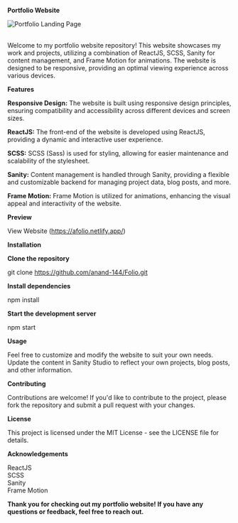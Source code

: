 **Portfolio Website**

![Portfolio Landing Page](https://i.postimg.cc/Dykf8s9D/Screenshot-2024-03-05-010445.png)


<br />
Welcome to my portfolio website repository! This website showcases my work and projects, utilizing a combination of ReactJS, SCSS, Sanity for content management, and Frame Motion for animations. The website is designed to be responsive, providing an optimal viewing experience across various devices.

**Features**

**Responsive Design:** The website is built using responsive design principles, ensuring compatibility and accessibility across different devices and screen sizes.<br />

**ReactJS:** The front-end of the website is developed using ReactJS, providing a dynamic and interactive user experience.<br />

**SCSS:** SCSS (Sass) is used for styling, allowing for easier maintenance and scalability of the stylesheet.<br />

**Sanity:** Content management is handled through Sanity, providing a flexible and customizable backend for managing project data, blog posts, and more.<br />

**Frame Motion:** Frame Motion is utilized for animations, enhancing the visual appeal and interactivity of the website.


**Preview**

View Website (https://afolio.netlify.app/)

**Installation**

**Clone the repository**

git clone https://github.com/anand-144/Folio.git

**Install dependencies**

npm install

**Start the development server**

npm start

**Usage**

Feel free to customize and modify the website to suit your own needs. Update the content in Sanity Studio to reflect your own projects, blog posts, and other information.

**Contributing**

Contributions are welcome! If you'd like to contribute to the project, please fork the repository and submit a pull request with your changes.

**License**

This project is licensed under the MIT License - see the LICENSE file for details.

**Acknowledgements**

ReactJS<br />
SCSS<br />
Sanity<br />
Frame Motion<br />

**Thank you for checking out my portfolio website! If you have any questions or feedback, feel free to reach out.**
